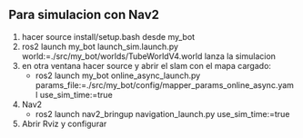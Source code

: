 ## Para simulacion con Nav2

1. hacer source install/setup.bash desde my_bot
2. ros2 launch my_bot launch_sim.launch.py world:=./src/my_bot/worlds/TubeWorldV4.world  lanza la simulacion
3. en otra ventana hacer source y abrir el slam con el mapa cargado:
    - ros2 launch my_bot online_async_launch.py params_file:=./src/my_bot/config/mapper_params_online_async.yaml use_sim_time:=true
4. Nav2
    - ros2 launch nav2_bringup navigation_launch.py use_sim_time:=true
5. Abrir Rviz y configurar